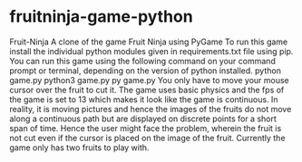 # fruitninja-game-python
Fruit-Ninja A clone of the game Fruit Ninja using PyGame To run this game install the individual python modules given in requirements.txt file using pip.  You can run this game using the following command on your command prompt or terminal, depending on the version of python installed.  python game.py python3 game.py py game.py You only have to move your mouse cursor over the fruit to cut it.  The game uses basic physics and the fps of the game is set to 13 which makes it look like the game is continuous. In reality, it is moving pictures and hence the images of the fruits do not move along a continuous path but are displayed on discrete points for a short span of time. Hence the user might face the problem, wherein the fruit is not cut even if the cursor is placed on the image of the fruit. Currently the game only has two fruits to play with.
